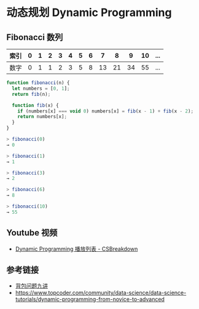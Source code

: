 # 动态规划 Dynamic Programming

## Fibonacci 数列
| 索引 | 0 | 1 | 2 | 3 | 4 | 5 | 6 | 7 | 8 | 9 | 10  |  ...  |
|-----|---|---|---|---|---|---|---|---|---|---|------|------|
| 数字 | 0 | 1 | 1 | 2 | 3 | 5 | 8 | 13 | 21 | 34 | 55 | ... | 
```javascript
function fibonacci(n) {
  let numbers = [0, 1];
  return fib(n);

  function fib(x) {
    if (numbers[x] === void 0) numbers[x] = fib(x - 1) + fib(x - 2);
    return numbers[x];
  }
}
```
```javascript
> fibonacci(0)
→ 0

> fibonacci(1)
→ 1

> fibonacci(3)
→ 2

> fibonacci(6)
→ 8

> fibonacci(10)
→ 55
```


## Youtube 视频
* [Dynamic Programming 播放列表 - CSBreakdown](https://www.youtube.com/playlist?list=PLyEvk8ZeQDMVbsg7CEfT0NV3s3GkMx1vN)

## 参考链接
* [背包问题九讲](http://love-oriented.com/pack)
* https://www.topcoder.com/community/data-science/data-science-tutorials/dynamic-programming-from-novice-to-advanced
